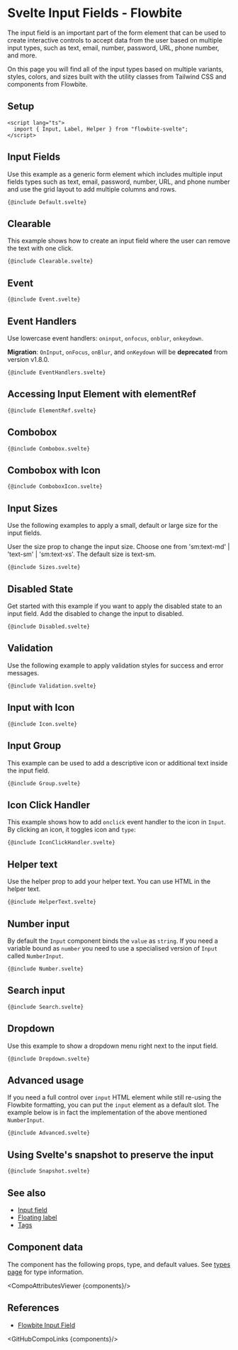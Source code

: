 # Svelte Input Fields - Flowbite


The input field is an important part of the form element that can be used to create interactive controls to accept data from the user based on multiple input types, such as text, email, number, password, URL, phone number, and more.

On this page you will find all of the input types based on multiple variants, styles, colors, and sizes built with the utility classes from Tailwind CSS and components from Flowbite.

## Setup

```svelte
<script lang="ts">
  import { Input, Label, Helper } from "flowbite-svelte";
</script>
```

## Input Fields

Use this example as a generic form element which includes multiple input fields types such as text, email, password, number, URL, and phone number and use the grid layout to add multiple columns and rows.

```svelte
{@include Default.svelte}
```

## Clearable

This example shows how to create an input field where the user can remove the
text with one click.

```svelte
{@include Clearable.svelte}
```

## Event

```svelte
{@include Event.svelte}
```

## Event Handlers

Use lowercase event handlers: `oninput`, `onfocus`, `onblur`, `onkeydown`.

**Migration**: `OnInput`, `onFocus`, `onBlur`, and `onKeydown` will be **deprecated** from version v1.8.0.

```svelte
{@include EventHandlers.svelte}
```

## Accessing Input Element with elementRef

```svelte
{@include ElementRef.svelte}
```

## Combobox

```svelte
{@include Combobox.svelte}
```

## Combobox with Icon

```svelte
{@include ComboboxIcon.svelte}
```

## Input Sizes

Use the following examples to apply a small, default or large size for the input fields.

User the size prop to change the input size. Choose one from 'sm:text-md' | 'text-sm' | 'sm:text-xs'. The default size is text-sm.

```svelte
{@include Sizes.svelte}
```

## Disabled State

Get started with this example if you want to apply the disabled state to an input field. Add the disabled to change the input to disabled.

```svelte
{@include Disabled.svelte}
```

## Validation

Use the following example to apply validation styles for success and error messages.

```svelte
{@include Validation.svelte}
```

## Input with Icon

```svelte
{@include Icon.svelte}
```

## Input Group

This example can be used to add a descriptive icon or additional text inside the input field.

```svelte
{@include Group.svelte}
```

## Icon Click Handler

This example shows how to add `onclick` event handler to the icon in `Input`. By clicking an icon, it toggles icon and `type`:

```svelte
{@include IconClickHandler.svelte}
```

## Helper text

Use the helper prop to add your helper text. You can use HTML in the helper text.

```svelte
{@include HelperText.svelte}
```

## Number input

By default the `Input` component binds the `value` as `string`. If you need a variable bound as `number` you need to use a specialised version of `Input` called `NumberInput`.

```svelte
{@include Number.svelte}
```

## Search input

```svelte
{@include Search.svelte}
```

## Dropdown

Use this example to show a dropdown menu right next to the input field.

```svelte
{@include Dropdown.svelte}
```

## Advanced usage

If you need a full control over `input` HTML element while still re-using the Flowbite formatting, you can put the `input` element as a default slot. The example below is in fact the implementation of the above mentioned `NumberInput`.

```svelte
{@include Advanced.svelte}
```

## Using Svelte's snapshot to preserve the input

```svelte
{@include Snapshot.svelte}
```

## See also

- [Input field](https://flowbite-svelte.com/llm/forms/input-field.md)
- [Floating label](https://flowbite-svelte.com/llm/forms/floating-label.md)
- [Tags](https://flowbite-svelte.com/llm/extend/tags.md)

## Component data

The component has the following props, type, and default values. See [types page](/docs/pages/typescript) for type information.

<CompoAttributesViewer {components}/>

## References

- [Flowbite Input Field](https://flowbite.com/docs/forms/input-field/)

<GitHubCompoLinks {components}/>
